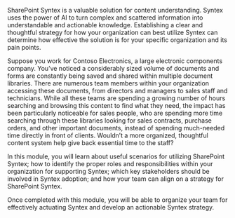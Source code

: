 SharePoint Syntex is a valuable solution for content understanding. Syntex uses the power of AI to turn complex and scattered information into understandable and actionable knowledge. Establishing a clear and thoughtful strategy for how your organization can best utilize Syntex can determine how effective the solution is for your specific organization and its pain points.

Suppose you work for Contoso Electronics, a large electronic components company. You’ve noticed a considerably sized volume of documents and forms are constantly being saved and shared within multiple document libraries. There are numerous team members within your organization accessing these documents, from directors and managers to sales staff and technicians. While all these teams are spending a growing number of hours searching and browsing this content to find what they need, the impact has been particularly noticeable for sales people, who are spending more time searching through these libraries looking for sales contracts, purchase orders, and other important documents, instead of spending much-needed time directly in front of clients. Wouldn’t a more organized, thoughtful content system help give back essential time to the staff?

In this module, you will learn about useful scenarios for utilizing SharePoint Syntex; how to identify the proper roles and responsibilities within your organization for supporting Syntex; which key stakeholders should be involved in Syntex adoption; and how your team can align on a strategy for SharePoint Syntex.

Once completed with this module, you will be able to organize your team for effectively actuating Syntex and develop an actionable Syntex strategy.

